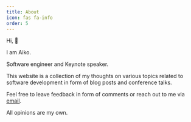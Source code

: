 ```yaml
---
title: About
icon: fas fa-info
order: 5
---
```



Hi, 👋

I am Aiko.

Software engineer and Keynote speaker.

This website is a collection of my thoughts on various topics related to software development in form of blog posts and conference talks.

Feel free to leave feedback in form of comments or reach out to me via <a href="javascript:location.href = 'mailto:' + ['contact','aiko.dev'].join('@')" aria-label="email" class="order-4">email</a>.

All opinions are my own.
